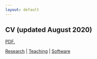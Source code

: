 ```yaml
---
layout: default
---
```


## CV (updated August 2020)

<a href="saepark.github.io/raw/master/pdfs/CV_Sae%20Park_Updated%20Aug%202020.pdf" target="_blank">PDF.</a>

[Research](./research.html) | [Teaching](./teaching.html) | [Software](./software.html)
